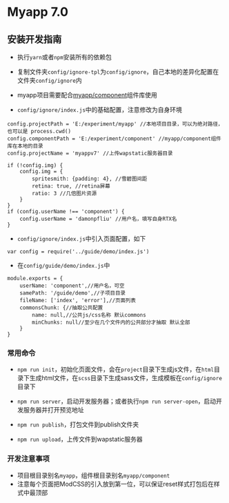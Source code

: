 # Myapp 7.0

## 安装开发指南

- 执行`yarn`或者`npm`安装所有的依赖包

- 复制文件夹`config/ignore-tpl`为`config/ignore`，自己本地的差异化配置在文件夹`config/ignore`内

- myapp项目需要配合[myapp/component]组件库使用

- `config/ignore/index.js`中的基础配置，注意修改为自身环境

```
config.projectPath = 'E:/experiment/myapp' //本地项目目录，可以为绝对路径，也可以是 process.cwd()
config.componentPath = 'E:/experiment/component' //myapp/component组件库在本地的目录
config.projectName = 'myappv7' //上传wapstatic服务器目录

if (!config.img) {
    config.img = {
        spritesmith: {padding: 4}, //雪碧图间距
        retina: true, //retina屏幕
        ratio: 3 //几倍图片资源
    }
}
if (config.userName !== 'component') {
    config.userName = 'damonpfliu' //用户名，填写自身RTX名
}
```

- `config/ignore/index.js`中引入页面配置，如下
```
var config = require('../guide/demo/index.js')
```
- 在`config/guide/demo/index.js`中
```
module.exports = {
    userName: 'component',//用户名，可空
    samePath: '/guide/demo',//子项目目录
    fileName: ['index', 'error'],//页面列表
    commonsChunk: {//抽取公共配置
        name: null,//公共js/css名称 默认commons
        minChunks: null//至少在几个文件内的公共部分才抽取 默认全部
    }
}
```

### 常用命令

- `npm run init`，初始化页面文件，会在`project`目录下生成js文件，在`html`目录下生成html文件，在`scss`目录下生成sass文件，生成模板在`config/ignore`目录下

- `npm run server`，启动开发服务器；或者执行`npm run server-open`，启动开发服务器并打开预览地址

- `npm run publish`，打包文件到publish文件夹

- `npm run upload`，上传文件到wapstatic服务器



### 开发注意事项

- 项目根目录别名`myapp`，组件根目录别名`myapp/component`
- 注意每个页面把ModCSS的引入放到第一位，可以保证reset样式打包后在样式中最顶部

[myapp/component]: http://git.code.oa.com/myapp/component
